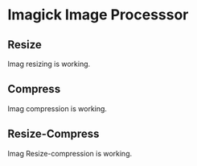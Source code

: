 # Imagick Image Processsor

## Resize

Imag resizing is working.

## Compress

Imag compression is working.

## Resize-Compress

Imag Resize-compression is working.
